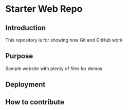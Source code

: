 # Starter Web Repo

## Introduction
This repository is for showing how Git and GitHub work

## Purpose

Sample website with plenty of files for demos

## Deployment
## How to contribute